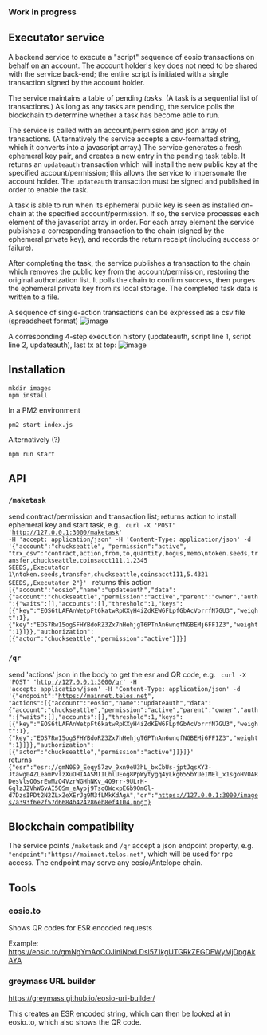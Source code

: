 ### Work in progress
## Executator service

A backend service to execute a "script" sequence of eosio transactions on behalf on an account. The account holder's key does not need to be shared with the service back-end; the entire script is initiated with a single transaction signed by the account holder.

The service maintains a table of pending *tasks*. (A task is a sequential list of transactions.) As long as any tasks are pending, the service polls the blockchain to determine whether a task has become able to run.

The service is called with an account/permission and json array of transactions. (Alternatively the service accepts a csv-formatted string, which it converts into a javascript array.) The service generates a fresh ephemeral key pair, and creates a new entry in the pending task table. It returns an `updateauth` transaction which will install the new public key at the specified account/permission; this allows the service to impersonate the account holder. The `updateauth` transaction must be signed and published in order to enable the task.

A task is able to run when its ephemeral public key is seen as installed on-chain at the specified account/permission. If so, the service processes each element of the javascript array in order. For each array element the service publishes a corresponding transaction to the chain (signed by the ephemeral private key), and records the return receipt (including success or failure).

After completing the task, the service publishes a transaction to the chain which removes the public key from the account/permission, restoring the original authorization list. It polls the chain to confirm success, then purges the ephemeral private key from its local storage. The completed task data is written to a file.

A sequence of single-action transactions can be expressed as a csv file (spreadsheet format)
![image](https://github.com/chuck-h/executator/assets/2141014/998ad129-df29-4a08-a9ff-72ed8207711c)

A corresponding 4-step execution history (updateauth, script line 1, script line 2, updateauth), last tx at top:
![image](https://github.com/chuck-h/executator/assets/2141014/663a236f-6a79-4d3b-87f7-3df195c23ca9)

## Installation

```
mkdir images
npm install
```
In a PM2 environment
```
pm2 start index.js
```
Alternatively (?)
```
npm run start
```

## API

### ```/maketask``` 

send contract/permission and transaction list; returns action to install ephemeral key and start task, e.g.
<code>
curl -X 'POST'   'http://127.0.0.1:3000/maketask'   -H 'accept: application/json'   -H 'Content-Type: application/json'   -d '{"account":"chuckseattle", "permission":"active", "trx_csv":"contract,action,from,to,quantity,bogus,memo\ntoken.seeds,transfer,chuckseattle,coinsacct111,1.2345 SEEDS,,Executator 1\ntoken.seeds,transfer,chuckseattle,coinsacct111,5.4321 SEEDS,,Executator 2"}'
</code>
returns this action
<code>
[{"account":"eosio","name":"updateauth","data":{"account":"chuckseattle","permission":"active","parent":"owner","auth":{"waits":[],"accounts":[],"threshold":1,"keys":[{"key":"EOS6tLAFAnWetpFt6katwRpKXyH4iZdKEW6FLpfGbAcVorrfN7GU3","weight":1},{"key":"EOS7Rw15ogSFHYBdoRZ3Zx7hHehjgT6PTnAn6wnqfNGBEMj6FF1Z3","weight":1}]}},"authorization":[{"actor":"chuckseattle","permission":"active"}]}]
</code>

### ```/qr``` 

send 'actions' json in the body to get the esr and QR code, e.g.
<code>
curl -X 'POST'   'http://127.0.0.1:3000/qr'   -H 'accept: application/json'   -H 'Content-Type: application/json'   -d '{"endpoint":"https://mainnet.telos.net", "actions":[{"account":"eosio","name":"updateauth","data":{"account":"chuckseattle","permission":"active","parent":"owner","auth":{"waits":[],"accounts":[],"threshold":1,"keys":[{"key":"EOS6tLAFAnWetpFt6katwRpKXyH4iZdKEW6FLpfGbAcVorrfN7GU3","weight":1},{"key":"EOS7Rw15ogSFHYBdoRZ3Zx7hHehjgT6PTnAn6wnqfNGBEMj6FF1Z3","weight":1}]}},"authorization":[{"actor":"chuckseattle","permission":"active"}]}]}'
</code>
returns
<code>
{"esr":"esr://gmN0S9_Eeqy57zv_9xn9eU3hL_bxCbUs-jptJqsXY3-Jtawg04ZLeamPvlzXuOHIAASMIILhlUEog8PpWytygq4yLkg655bYUeIMEl_x1sgoHV0ARDesVlsO0srEwMzO4VzrWGHhNKv_4O9rr-9ULrH-GqlzJ2VhWGvAI5OSm_eAypj9Tsq0WcxpEGb9OmGl-d7DzsIPDt2N2ZLxZeXErJg9M3fLMkKdAgA","qr":"https://127.0.0.1:3000/images/a393f6e2f57d6684b424286eb8ef4104.png"}
</code>

## Blockchain compatibility

The service points `/maketask` and `/qr` accept a json endpoint property, e.g. `"endpoint":"https://mainnet.telos.net"`, which will be used for rpc access. The endpoint may serve any eosio/Antelope chain.

## Tools 

### eosio.to
Shows QR codes for ESR encoded requests

Example:
https://eosio.to/gmNgYmAoCOJiniNoxLDsl571kgUTGRkZEGDFWyMjDpgAkAYA

### greymass URL builder
https://greymass.github.io/eosio-uri-builder/

This creates an ESR encoded string, which can then be looked at in eosio.to, which also shows the QR code.

